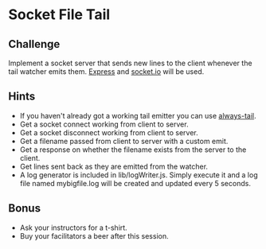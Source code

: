 Socket File Tail
================

Challenge
---------

Implement a socket server that sends new lines to the client whenever the tail watcher emits them. [Express](http://expressjs.com) and [socket.io](http://socket.io) will be used.

Hints
-----

- If you haven't already got a working tail emitter you can use [always-tail](https://github.com/jandre/always-tail).
- Get a socket connect working from client to server.
- Get a socket disconnect working from client to server.
- Get a filename passed from client to server with a custom emit.
- Get a response on whether the filename exists from the server to the client.
- Get lines sent back as they are emitted from the watcher.
- A log generator is included in lib/logWriter.js. Simply execute it and a log file named mybigfile.log will be created and updated every 5 seconds.

Bonus
-----

- Ask your instructors for a t-shirt.
- Buy your facilitators a beer after this session.